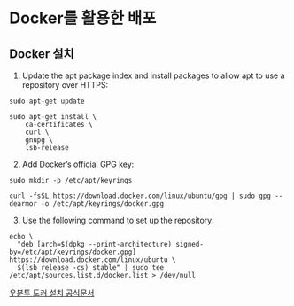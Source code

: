 # Docker를 활용한 배포

## Docker 설치
1. Update the apt package index and install packages to allow apt to use a repository over HTTPS:
```
sudo apt-get update
```
```
sudo apt-get install \
    ca-certificates \
    curl \
    gnupg \
    lsb-release
```

2. Add Docker’s official GPG key:
```
sudo mkdir -p /etc/apt/keyrings
```
```
curl -fsSL https://download.docker.com/linux/ubuntu/gpg | sudo gpg --dearmor -o /etc/apt/keyrings/docker.gpg
```

3. Use the following command to set up the repository:
```
echo \
  "deb [arch=$(dpkg --print-architecture) signed-by=/etc/apt/keyrings/docker.gpg] https://download.docker.com/linux/ubuntu \
  $(lsb_release -cs) stable" | sudo tee /etc/apt/sources.list.d/docker.list > /dev/null
```



[우분투 도커 설치 공식문서](https://docs.docker.com/engine/install/ubuntu/)
